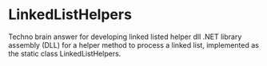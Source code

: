 # LinkedListHelpers
Techno brain answer for developing linked listed helper dll
.NET library assembly (DLL) for a helper method to process a linked list, implemented as the static class LinkedListHelpers.
